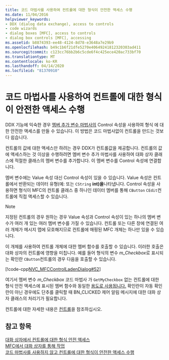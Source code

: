 ```yaml
---
title: 코드 마법사를 사용하여 컨트롤에 대한 형식이 안전한 액세스 수행
ms.date: 11/04/2016
helpviewer_keywords:
- DDX (dialog data exchange), access to controls
- code wizards
- dialog boxes [MFC], access to controls
- dialog box controls [MFC], accessing
ms.assetid: b8874393-ee48-4124-8d78-e3648a7e29b9
ms.openlocfilehash: b49c1b6f21dfe5270e40649241812320303ad411
ms.sourcegitcommit: c123cc76bb2b6c5cde6f4c425ece420ac733bf70
ms.translationtype: MT
ms.contentlocale: ko-KR
ms.lasthandoff: 04/14/2020
ms.locfileid: "81370910"
---
```

# <a name="type-safe-access-to-controls-with-code-wizards"></a>코드 마법사를 사용하여 컨트롤에 대한 형식이 안전한 액세스 수행

DDX 기능에 익숙한 경우 [멤버 추가 변수 마법사의](../ide/add-member-variable-wizard.md) Control 속성을 사용하여 형식 에 대한 안전한 액세스를 만들 수 있습니다. 이 방법은 코드 마법사없이 컨트롤을 만드는 것보다 쉽습니다.

컨트롤의 값에 대한 액세스만 하려는 경우 DDX가 컨트롤값을 제공합니다. 컨트롤의 값에 액세스하는 것 이상을 수행하려면 멤버 변수 추가 마법사를 사용하여 대화 상자 클래스에 적절한 클래스의 멤버 변수를 추가합니다. 이 멤버 변수를 Control 속성에 연결합니다.

멤버 변수에는 Value 속성 대신 Control 속성이 있을 수 있습니다. Value 속성은 컨트롤에서 반환되는 데이터 유형(예: 또는 `CString` **int)을**나타냅니다. Control 속성을 사용하면 형식이 MFC의 컨트롤 클래스 중 하나인 데이터 멤버를 통해 `CButton` `CEdit`컨트롤에 직접 액세스할 수 있습니다.

> [!NOTE]
> 지정된 컨트롤의 경우 원하는 경우 Value 속성과 Control 속성이 있는 하나의 멤버 변수가 여러 개 있는 여러 멤버 변수를 가질 수 있습니다. 컨트롤 또는 다른 창에 연결된 여러 개체가 메시지 맵에 모호해지므로 컨트롤에 매핑된 MFC 개체는 하나만 있을 수 있습니다.

이 개체를 사용하여 컨트롤 개체에 대한 멤버 함수를 호출할 수 있습니다. 이러한 호출은 대화 상자의 컨트롤에 영향을 미칩니다. 예를 들어 형식의 변수 *m_Checkbox*로 표시되는 확인란 `CButton`컨트롤의 경우 다음을 호출할 수 있습니다.

[!code-cpp[NVC_MFCControlLadenDialog#52](../mfc/codesnippet/cpp/type-safe-access-to-controls-with-code-wizards_1.cpp)]

여기서 멤버 변수 *m_Checkbox* 코드 마법사 가 `GetMyCheckbox` 없는 컨트롤에 대한 형식 안전 액세스에 표시된 멤버 함수와 동일한 [용도로 사용됩니다.](../mfc/type-safe-access-to-controls-without-code-wizards.md) 확인란이 자동 확인란이 아닌 경우에도 단추를 클릭할 때 BN_CLICKED 제어 알림 메시지에 대한 대화 상자 클래스의 처리기가 필요합니다.

컨트롤에 대한 자세한 내용은 [컨트롤](../mfc/controls-mfc.md)을 참조하십시오.

## <a name="see-also"></a>참고 항목

[대화 상자에서 컨트롤에 대한 형식 안전 액세스](../mfc/type-safe-access-to-controls-in-a-dialog-box.md)<br/>
[MFC에서 대화 상자를 통해 작업](../mfc/life-cycle-of-a-dialog-box.md)<br/>
[코드 마법사를 사용하지 않고 컨트롤에 대한 형식이 안전한 액세스 수행](../mfc/type-safe-access-to-controls-without-code-wizards.md)
